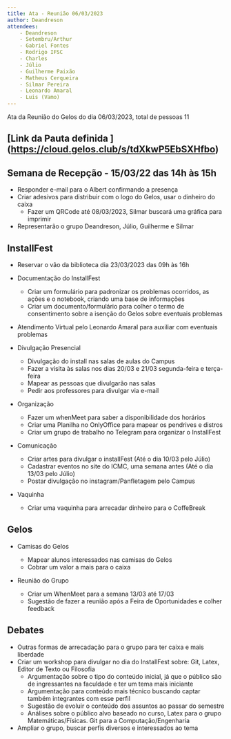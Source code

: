 ```yaml
---
title: Ata - Reunião 06/03/2023
author: Deandreson
attendees:
    - Deandreson
    - Setembru/Arthur
    - Gabriel Fontes
    - Rodrigo IFSC
    - Charles
    - Júlio
    - Guilherme Paixão
    - Matheus Cerqueira
    - Silmar Pereira
    - Leonardo Amaral
    - Luis (Vamo)
---
```


Ata da Reunião do Gelos do dia 06/03/2023, total de pessoas 11

## [Link da Pauta definida ] (https://cloud.gelos.club/s/tdXkwP5EbSXHfbo)

## Semana de Recepção - 15/03/22 das 14h às 15h
- Responder e-mail para o Albert confirmando a presença
- Criar adesivos para distribuir com o logo do Gelos, usar o dinheiro do caixa
   - Fazer um QRCode até 08/03/2023, Silmar buscará uma gráfica para imprimir
- Representarão o grupo Deandreson, Júlio, Guilherme e Silmar


## InstallFest

 - Reservar o vão da biblioteca dia 23/03/2023 das 09h às 16h

 - Documentação do InstallFest
   - Criar um formulário para padronizar os problemas ocorridos, as ações e o notebook, criando uma base de informações
   - Criar um documento/formulário para colher o termo de consentimento sobre a isenção do Gelos sobre eventuais problemas
 - Atendimento Virtual pelo Leonardo Amaral para auxiliar com eventuais problemas

 - Divulgação Presencial
   - Divulgação do install nas salas de aulas do Campus
   - Fazer a visita às salas nos dias 20/03 e 21/03 segunda-feira e terça-feira
   - Mapear as pessoas que divulgarão nas salas
   - Pedir aos professores para divulgar via e-mail

 - Organização
   - Fazer um whenMeet para saber a disponibilidade dos horários
   - Criar uma Planilha no OnlyOffice para mapear os pendrives e distros
   - Criar um grupo de trabalho no Telegram para organizar o InstallFest

 - Comunicação
   - Criar artes para divulgar o installFest (Até o dia 10/03 pelo Júlio) 
   - Cadastrar eventos no site do ICMC, uma semana antes (Até o dia 13/03 pelo Júlio)
   - Postar divulgação no instagram/Panfletagem pelo Campus

 - Vaquinha
   - Criar uma vaquinha para arrecadar dinheiro para o CoffeBreak
 
## Gelos
 - Camisas do Gelos
 
   - Mapear alunos interessados nas camisas do Gelos
   - Cobrar um valor a mais para o caixa 
 - Reunião do Grupo
 
   - Criar um WhenMeet para a semana 13/03 até 17/03
   - Sugestão de fazer a reunião após a Feira de Oportunidades e colher feedback

## Debates 
 - Outras formas de arrecadação para o grupo para ter caixa e mais liberdade 
 - Criar um workshop para divulgar no dia do InstallFest sobre: Git, Latex, Editor de Texto ou Filosofia
   - Argumentação sobre o tipo do conteúdo inicial, já que o público são de ingressantes na faculdade e ter um tema mais iniciante
   - Argumentação para conteúdo mais técnico buscando captar também integrantes com esse perfil
   - Sugestão de evoluir o conteúdo dos assuntos ao passar do semestre
   - Análises sobre o público alvo baseado no curso, Latex para o grupo  Matemáticas/Físicas. Git para a Computação/Engenharia
 - Ampliar o grupo, buscar perfis diversos e interessados ao tema





